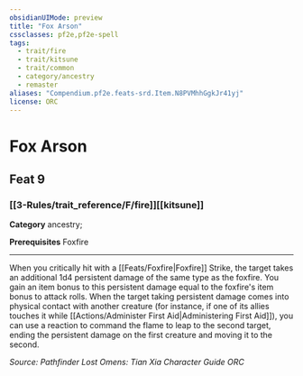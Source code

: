 ```yaml
---
obsidianUIMode: preview
title: "Fox Arson"
cssclasses: pf2e,pf2e-spell
tags:
  - trait/fire
  - trait/kitsune
  - trait/common
  - category/ancestry
  - remaster
aliases: "Compendium.pf2e.feats-srd.Item.N8PVMhhGgkJr41yj"
license: ORC
---
```

# Fox Arson
## Feat 9
### [[3-Rules/trait_reference/F/fire]][[kitsune]]

**Category** ancestry; 



**Prerequisites** Foxfire
* * *
When you critically hit with a [[Feats/Foxfire|Foxfire]] Strike, the target takes an additional 1d4 persistent damage of the same type as the foxfire. You gain an item bonus to this persistent damage equal to the foxfire's item bonus to attack rolls. When the target taking persistent damage comes into physical contact with another creature (for instance, if one of its allies touches it while [[Actions/Administer First Aid|Administering First Aid]]), you can use a reaction to command the flame to leap to the second target, ending the persistent damage on the first creature and moving it to the second.

*Source: Pathfinder Lost Omens: Tian Xia Character Guide*
*ORC*